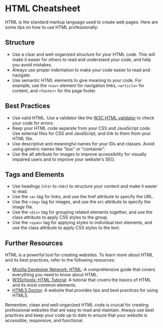 # HTML Cheatsheet

HTML is the standard markup language used to create web pages. Here are some tips on how to use HTML professionally:

## Structure

- Use a clear and well-organized structure for your HTML code. This will make it easier for others to read and understand your code, and help you avoid mistakes.
- Always use proper indentation to make your code easier to read and navigate.
- Use semantic HTML elements to give meaning to your code. For example, use the `<nav>` element for navigation links, `<article>` for content, and `<footer>` for the page footer.

## Best Practices

- Use valid HTML. Use a validator like the [W3C HTML validator](https://validator.w3.org/) to check your code for errors.
- Keep your HTML code separate from your CSS and JavaScript code. Use external files for CSS and JavaScript, and link to them from your HTML file.
- Use descriptive and meaningful names for your IDs and classes. Avoid using generic names like "box" or "container".
- Use the alt attribute for images to improve accessibility for visually impaired users and to improve your website's SEO.

## Tags and Elements

- Use headings (`<h1>` to `<h6>`) to structure your content and make it easier to read.
- Use the `<a>` tag for links, and use the href attribute to specify the URL.
- Use the `<img>` tag for images, and use the src attribute to specify the image file.
- Use the `<div>` tag for grouping related elements together, and use the class attribute to apply CSS styles to the group.
- Use the `<span>` tag for applying styles to individual text elements, and use the class attribute to apply CSS styles to the text.

## Further Resources

HTML is a powerful tool for creating websites. To learn more about HTML and its best practices, refer to the following resources:

- [Mozilla Developer Network: HTML](https://developer.mozilla.org/en-US/docs/Web/HTML): A comprehensive guide that covers everything you need to know about HTML.
- [W3Schools: HTML Tutorial](https://www.w3schools.com/html/): A tutorial that covers the basics of HTML and its most common elements.
- [HTML5 Doctor](http://html5doctor.com/): A website that provides tips and best practices for using HTML5.

Remember, clean and well-organized HTML code is crucial for creating professional websites that are easy to read and maintain. Always use best practices and keep your code up to date to ensure that your website is accessible, responsive, and functional.
